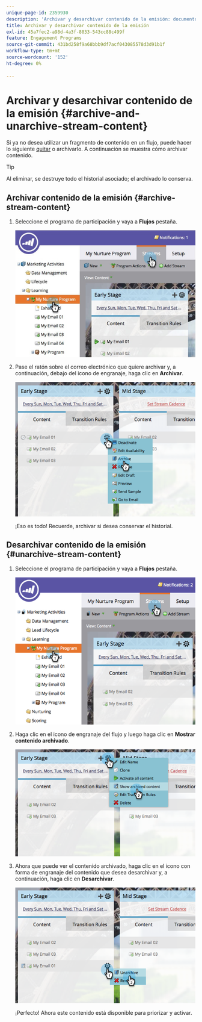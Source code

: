 ```yaml
---
unique-page-id: 2359930
description: 'Archivar y desarchivar contenido de la emisión: documentos de Marketo, documentación del producto'
title: Archivar y desarchivar contenido de la emisión
exl-id: 45a7fec2-a98d-4a3f-8033-543cc88c499f
feature: Engagement Programs
source-git-commit: 431bd258f9a68bbb9df7acf043085578d3d91b1f
workflow-type: tm+mt
source-wordcount: '152'
ht-degree: 0%

---
```


# Archivar y desarchivar contenido de la emisión {#archive-and-unarchive-stream-content}

Si ya no desea utilizar un fragmento de contenido en un flujo, puede hacer lo siguiente [quitar](/help/marketo/product-docs/email-marketing/drip-nurturing/using-stream-content/remove-stream-content.md) o archivarlo. A continuación se muestra cómo archivar contenido.

>[!TIP]
>
>Al eliminar, se destruye todo el historial asociado; el archivado lo conserva.

## Archivar contenido de la emisión {#archive-stream-content}

1. Seleccione el programa de participación y vaya a **Flujos** pestaña.

   ![](assets/cloneasteam-4.jpg)

1. Pase el ratón sobre el correo electrónico que quiere archivar y, a continuación, debajo del icono de engranaje, haga clic en **Archivar**.

   ![](assets/image2014-9-15-17-3a42-3a7.png)

   ¡Eso es todo! Recuerde, archivar si desea conservar el historial.

## Desarchivar contenido de la emisión {#unarchive-stream-content}

1. Seleccione el programa de participación y vaya a **Flujos** pestaña.

   ![](assets/image2014-9-15-17-3a42-3a11.png)

1. Haga clic en el icono de engranaje del flujo y luego haga clic en **Mostrar contenido archivado**.

   ![](assets/image2014-9-15-17-3a42-3a15.png)

1. Ahora que puede ver el contenido archivado, haga clic en el icono con forma de engranaje del contenido que desea desarchivar y, a continuación, haga clic en **Desarchivar**.

   ![](assets/image2014-9-15-17-3a42-3a24.png)

   ¡Perfecto! Ahora este contenido está disponible para priorizar y activar.
